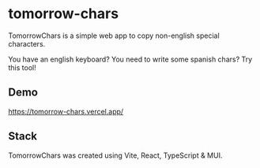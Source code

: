# tomorrow-chars

TomorrowChars is a simple web app to copy non-english special characters.

You have an english keyboard? You need to write some spanish chars? Try this tool!

## Demo

https://tomorrow-chars.vercel.app/

## Stack

TomorrowChars was created using Vite, React, TypeScript & MUI.
